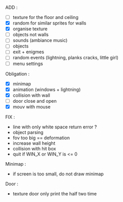 ADD : 
- [ ] texture for the floor and ceiling
- [X] random for similar sprites for walls
- [X] organise texture
- [ ] objects not walls
- [ ] sounds (ambiance music)
- [ ] objects
- [ ] exit + enigmes
- [ ] random events (lightning, planks cracks, little girl)
- [ ] menu settings

Obligation :
- [x] minimap
- [x] animation (windows + lightning)
- [x] collision with wall
- [ ] door close and open
- [x] mouv with mouse

FIX :
<!-- - parsing, when search len of map need to suppr whitespace at the end -->
<!-- - Need to read directory for animation -->
<!-- - stop parsing if not valid caracter on the map -->
<!-- - Check if multiple definition of a texture incompatible -->
<!-- - Segfault when no default sprites for symbol in map -->
<!-- - makefile -->
<!-- - security on exiting the map is broken -->
- line with only white space return error ?
- object parsing
- fov too big == deformation
- increase wall height
- collision with hit box
- quit if WIN_X or WIN_Y is <= 0

Minimap : 
- if screen is too small, do not draw minimap

Door :
- texture door only print the half two time
<!-- - opti door open -->
<!-- - door parsing -->
<!-- - doors on side of map -->
